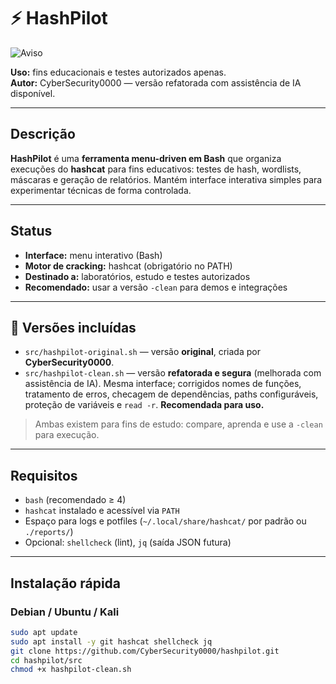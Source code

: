 # ⚡ HashPilot

![Aviso](https://img.shields.io/badge/Usage-Educational%20Only-red)  

**Uso:** fins educacionais e testes autorizados apenas.  
**Autor:** CyberSecurity0000 — versão refatorada com assistência de IA disponível.

---

## Descrição
**HashPilot** é uma **ferramenta menu-driven em Bash** que organiza execuções do **hashcat** para fins educativos: testes de hash, wordlists, máscaras e geração de relatórios. Mantém interface interativa simples para experimentar técnicas de forma controlada.

---

## Status
- **Interface:** menu interativo (Bash)  
- **Motor de cracking:** hashcat (obrigatório no PATH)  
- **Destinado a:** laboratórios, estudo e testes autorizados  
- **Recomendado:** usar a versão `-clean` para demos e integrações

---

## 🔁 Versões incluídas
- `src/hashpilot-original.sh` — versão **original**, criada por **CyberSecurity0000**.  
- `src/hashpilot-clean.sh` — versão **refatorada e segura** (melhorada com assistência de IA). Mesma interface; corrigidos nomes de funções, tratamento de erros, checagem de dependências, paths configuráveis, proteção de variáveis e `read -r`. **Recomendada para uso.**

> Ambas existem para fins de estudo: compare, aprenda e use a `-clean` para execução.

---

## Requisitos
- `bash` (recomendado ≥ 4)  
- `hashcat` instalado e acessível via `PATH`  
- Espaço para logs e potfiles (`~/.local/share/hashcat/` por padrão ou `./reports/`)  
- Opcional: `shellcheck` (lint), `jq` (saída JSON futura)

---

## Instalação rápida

### Debian / Ubuntu / Kali
```bash
sudo apt update
sudo apt install -y git hashcat shellcheck jq
git clone https://github.com/CyberSecurity0000/hashpilot.git
cd hashpilot/src
chmod +x hashpilot-clean.sh
